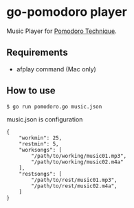 # go-pomodoro player

Music Player for [Pomodoro Technique](http://pomodorotechnique.com/).

## Requirements
* afplay command (Mac only)

## How to use

	$ go run pomodoro.go music.json

music.json is configuration 

	{
		"workmin": 25,
		"restmin": 5,
		"worksongs": [
			"/path/to/working/music01.mp3",
			"/path/to/working/music02.m4a"
		],
		"restsongs": [
			"/path/to/rest/music01.mp3",
			"/path/to/rest/music02.m4a",
		]
	}
